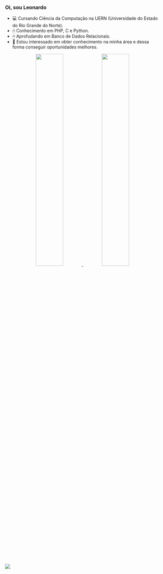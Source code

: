 ### Oi, sou Leonardo


- 💻 Cursando Ciência da Computação na UERN (Universidade do Estado do Rio Grande do Norte).
- 🖱 Conhecimento em PHP, C e Python.
- 🖱 Aprofudando em Banco de Dados Relacionais.
- 👀 Estou interessado em obter conhecimento na minha área e dessa forma conseguir oportunidades melhores.

<div align="center">
  <a href="https://github.com/leoctescossia">
  <img width="42%" src="https://github-readme-stats.vercel.app/api?username=leoctescossia&show_icons=true&theme=dark&include_all_comits=true&count_private=true"/>
  <img width="42%" src="https://github-readme-stats.vercel.app/api/top-langs/?username=leoctescossia&layout=compact&langs_count=16&theme=dark"/>
</div>

<div><br>
   <a href="https://www.linkedin.com/in/leonardo-esc%C3%B3ssia-a6456a271/" target="_blank"><img src="https://img.shields.io/badge/-LinkedIn-%230077B5?style=for-the-badge&logo=linkedin&logoColor=white" target="_blank"></a> 
   
</div>
  
